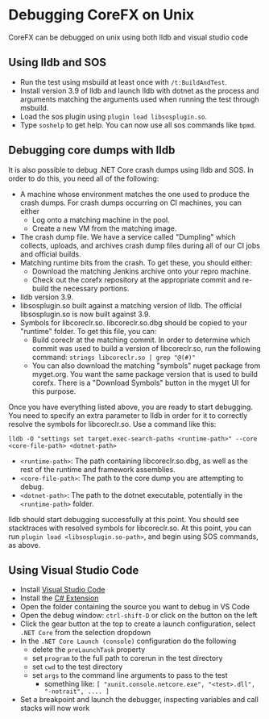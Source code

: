 Debugging CoreFX on Unix
==========================

CoreFX can be debugged on unix using both lldb and visual studio code

## Using lldb and SOS

- Run the test using msbuild at least once with `/t:BuildAndTest`.
- Install version 3.9 of lldb and launch lldb with dotnet as the process and arguments matching the arguments used when running the test through msbuild.
- Load the sos plugin using `plugin load libsosplugin.so`.
- Type `soshelp` to get help. You can now use all sos commands like `bpmd`.

## Debugging core dumps with lldb

It is also possible to debug .NET Core crash dumps using lldb and SOS. In order to do this, you need all of the following:

- A machine whose environment matches the one used to produce the crash dumps. For crash dumps occurring on CI machines, you can either
  - Log onto a matching machine in the pool.
  - Create a new VM from the matching image.
- The crash dump file. We have a service called "Dumpling" which collects, uploads, and archives crash dump files during all of our CI jobs and official builds.
- Matching runtime bits from the crash. To get these, you should either:
  - Download the matching Jenkins archive onto your repro machine.
  - Check out the corefx repository at the appropriate commit and re-build the necessary portions.
- lldb version 3.9.
- libsosplugin.so built against a matching version of lldb. The official libsosplugin.so is now built against 3.9.
- Symbols for libcoreclr.so. libcoreclr.so.dbg should be copied to your "runtime" folder. To get this file, you can:
  - Build coreclr at the matching commit. In order to determine which commit was used to build a version of libcoreclr.so, run the following command:
    `strings libcoreclr.so | grep "@(#)"`
  - You can also download the matching "symbols" nuget package from myget.org. You want the same package version that is used to build corefx. There is a "Download Symbols" button in the myget UI for this purpose.

Once you have everything listed above, you are ready to start debugging. You need to specify an extra parameter to lldb in order for it to correctly resolve the symbols for libcoreclr.so. Use a command like this:

```
lldb -O "settings set target.exec-search-paths <runtime-path>" --core <core-file-path> <dotnet-path>
```

- `<runtime-path>`: The path containing libcoreclr.so.dbg, as well as the rest of the runtime and framework assemblies.
- `<core-file-path>`: The path to the core dump you are attempting to debug.
- `<dotnet-path>`: The path to the dotnet executable, potentially in the `<runtime-path>` folder.

lldb should start debugging successfully at this point. You should see stacktraces with resolved symbols for libcoreclr.so. At this point, you can run `plugin load <libsosplugin.so-path>`, and begin using SOS commands, as above.

## Using Visual Studio Code

- Install [Visual Studio Code](https://code.visualstudio.com/)
- Install the [C# Extension](https://marketplace.visualstudio.com/items?itemName=ms-vscode.csharp)
- Open the folder containing the source you want to debug in VS Code
- Open the debug window: `ctrl-shift-D` or click on the button on the left
- Click the gear button at the top to create a launch configuration, select `.NET Core` from the selection dropdown
- In the `.NET Core Launch (console)` configuration do the following
  - delete the `preLaunchTask` property
  - set `program` to the full path to corerun in the test directory
  - set `cwd` to the test directory
  - set `args` to the command line arguments to pass to the test
    - something like: `[ "xunit.console.netcore.exe", "<test>.dll", "-notrait", .... ]`
- Set a breakpoint and launch the debugger, inspecting variables and call stacks will now work
